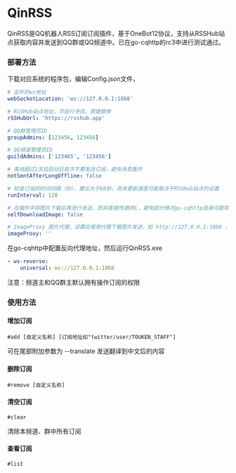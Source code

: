 # QinRSS
QinRSS是QQ机器人RSS订阅订阅插件，基于OneBot12协议，支持从RSSHub站点获取内容并发送到QQ群或QQ频道中。已在go-cqhttp的rc3中进行测试通过。

### 部署方法
下载对应系统的程序包，编辑Config.json文件，

```yml
# 监听的ws地址
webSocketLocation: 'ws://127.0.0.1:1868'

# RSSHub站点地址，可自行寻找、搭建替换
rSSHubUrl: 'https://rsshub.app'

# QQ群管理员ID
groupAdmins: [123456, 123456]

# QQ频道管理员ID
guildAdmins: ['123465', '123456']

# 离线超过1天后启动后首次不要发送订阅，避免消息轰炸
notSentAfterLongOffline: false

# 检查订阅的时间间隔（秒），建议大于60秒，具体更新速度可能取决于RSSHub站点的设置
runInterval: 120

# 在插件中将图片下载后再进行发送，而非直接传递URL，避免部分情况go-cqhttp自身问题导致的图片无法正常发送
selfDownloadImage: false

# ImageProxy 图片代理，设置后使用代理下载图片发送，如 http://127.0.0.1:1080 ，仅在SelfDownloadImage设置为true时可用
imageProxy: ''

```

在go-cqhttp中配置反向代理地址，然后运行QinRSS.exe

```yml
- ws-reverse:
    universal: ws://127.0.0.1:1868
```
注意：频道主和QQ群主默认拥有操作订阅的权限

### 使用方法

#### 增加订阅
```
#add [自定义名称] [订阅地址如"twitter/user/TOUKEN_STAFF"]
```
可在尾部附加参数为 --translate 发送翻译到中文后的内容

#### 删除订阅
```
#remove [自定义名称]
```

#### 清空订阅
```
#clear
```
清除本频道、群中所有订阅

#### 查看订阅
```
#list
```
